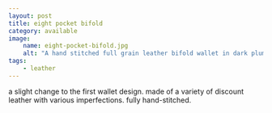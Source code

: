 ```yaml
---
layout: post
title: eight pocket bifold
category: available
image: 
    name: eight-pocket-bifold.jpg
    alt: "A hand stitched full grain leather bifold wallet in dark plum leather. It has a main bill pocket and a asymmetrical interior with a hidden pocket and 3 card pockets on the right, and a hidden pocket and 2 card pockets on the left. The left front pocket has a small naturally occuring hole."
tags:
    - leather
---
```


a slight change to the first wallet design. made of a variety of discount leather with various imperfections. fully hand-stitched.
